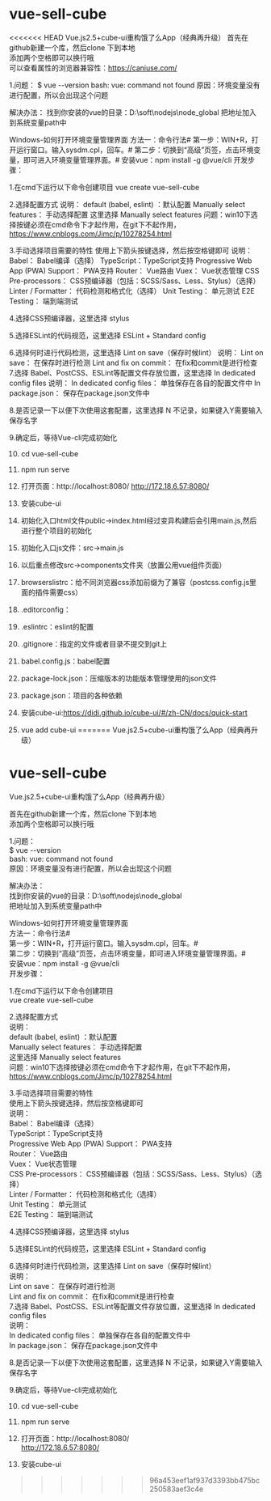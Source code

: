 # vue-sell-cube
<<<<<<< HEAD
Vue.js2.5+cube-ui重构饿了么App（经典再升级）
首先在github新建一个库，然后clone 下到本地  
添加两个空格即可以换行哦  
可以查看属性的浏览器兼容性：https://caniuse.com/

1.问题：
$ vue --version
bash: vue: command not found
原因：环境变量没有进行配置，所以会出现这个问题

解决办法：
找到你安装的vue的目录：D:\soft\nodejs\node_global
把地址加入到系统变量path中

Windows-如何打开环境变量管理界面
方法一：命令行法#
第一步：WIN+R，打开运行窗口。输入sysdm.cpl，回车。#
第二步：切换到“高级”页签，点击环境变量，即可进入环境变量管理界面。#
安装vue：npm install -g @vue/cli
开发步骤：

1.在cmd下运行以下命令创建项目
    vue create vue-sell-cube

2.选择配置方式
    说明：
    default (babel, eslint) ：默认配置
    Manually select features： 手动选择配置
    这里选择 Manually select features
    问题：win10下选择按键必须在cmd命令下才起作用，在git下不起作用，https://www.cnblogs.com/Jimc/p/10278254.html

3.手动选择项目需要的特性
    使用上下箭头按键选择，然后按空格键即可
    说明：
    Babel： Babel编译（选择）
    TypeScript：TypeScript支持
    Progressive Web App (PWA) Support： PWA支持
    Router： Vue路由
    Vuex： Vue状态管理
    CSS Pre-processors： CSS预编译器（包括：SCSS/Sass、Less、Stylus）（选择）
    Linter / Formatter： 代码检测和格式化（选择）
    Unit Testing： 单元测试
    E2E Testing： 端到端测试

4.选择CSS预编译器，这里选择 stylus

5.选择ESLint的代码规范，这里选择 ESLint + Standard config

6.选择何时进行代码检测，这里选择 Lint on save（保存时候lint）
    说明：
    Lint on save： 在保存时进行检测
    Lint and fix on commit： 在fix和commit是进行检查
7.选择 Babel、PostCSS、ESLint等配置文件存放位置，这里选择 In dedicated config files
    说明：
    In dedicated config files： 单独保存在各自的配置文件中
    In package.json： 保存在package.json文件中

8.是否记录一下以便下次使用这套配置，这里选择 N 不记录，如果键入Y需要输入保存名字

9.确定后，等待Vue-cli完成初始化

10. cd vue-sell-cube

11. npm run serve 

12. 打开页面：http://localhost:8080/
              http://172.18.6.57:8080/    

13. 安装cube-ui
14. 初始化入口html文件public->index.html经过变异构建后会引用main.js,然后进行整个项目的初始化
15. 初始化入口js文件：src->main.js
16. 以后重点修改src->components文件夹（放置公用vue组件页面）
17. browserslistrc：给不同浏览器css添加前缀为了兼容（postcss.config.js里面的插件需要css）
18. .editorconfig：
19. .eslintrc：eslint的配置
20. .gitignore：指定的文件或者目录不提交到git上
21. babel.config.js：babel配置
22. package-lock.json：压缩版本的功能版本管理使用的json文件
23. package.json：项目的各种依赖
24. 安装cube-ui:https://didi.github.io/cube-ui/#/zh-CN/docs/quick-start
25. vue add cube-ui
=======
Vue.js2.5+cube-ui重构饿了么App（经典再升级）  
# vue-sell-cube  
Vue.js2.5+cube-ui重构饿了么App（经典再升级）  

首先在github新建一个库，然后clone 下到本地  
添加两个空格即可以换行哦  

1.问题：  
$ vue --version  
bash: vue: command not found  
原因：环境变量没有进行配置，所以会出现这个问题  

解决办法：  
找到你安装的vue的目录：D:\soft\nodejs\node_global  
把地址加入到系统变量path中  

Windows-如何打开环境变量管理界面    
方法一：命令行法#  
第一步：WIN+R，打开运行窗口。输入sysdm.cpl，回车。#  
第二步：切换到“高级”页签，点击环境变量，即可进入环境变量管理界面。#  
安装vue：npm install -g @vue/cli  
开发步骤：  

1.在cmd下运行以下命令创建项目  
    vue create vue-sell-cube  

2.选择配置方式  
    说明：  
    default (babel, eslint) ：默认配置  
    Manually select features： 手动选择配置  
    这里选择 Manually select features  
    问题：win10下选择按键必须在cmd命令下才起作用，在git下不起作用，https://www.cnblogs.com/Jimc/p/10278254.html  

3.手动选择项目需要的特性    
    使用上下箭头按键选择，然后按空格键即可    
    说明：    
    Babel： Babel编译（选择）    
    TypeScript：TypeScript支持  
    Progressive Web App (PWA) Support： PWA支持  
    Router： Vue路由  
    Vuex： Vue状态管理  
    CSS Pre-processors： CSS预编译器（包括：SCSS/Sass、Less、Stylus）（选择）  
    Linter / Formatter： 代码检测和格式化（选择）  
    Unit Testing： 单元测试  
    E2E Testing： 端到端测试  

4.选择CSS预编译器，这里选择 stylus    

5.选择ESLint的代码规范，这里选择 ESLint + Standard config   
 
6.选择何时进行代码检测，这里选择 Lint on save（保存时候lint）  
    说明：  
    Lint on save： 在保存时进行检测  
    Lint and fix on commit： 在fix和commit是进行检查  
7.选择 Babel、PostCSS、ESLint等配置文件存放位置，这里选择 In dedicated config files  
    说明：  
    In dedicated config files： 单独保存在各自的配置文件中  
    In package.json： 保存在package.json文件中  

8.是否记录一下以便下次使用这套配置，这里选择 N 不记录，如果键入Y需要输入保存名字  

9.确定后，等待Vue-cli完成初始化  

10. cd vue-sell-cube  

11. npm run serve   

12. 打开页面：http://localhost:8080/  
              http://172.18.6.57:8080/  

13. 安装cube-ui  




>>>>>>> 96a453eef1af937d3393bb475bc250583aef3c4e
